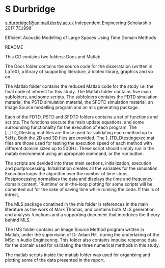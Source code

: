 # S Durbridge 
s.durbridge1@unimail.derby.ac.uk
Independent Engineering Scholarship 2017
7EJ998

Efficient Acoustic Modelling of Large Spaces Using Time Domain Methods

README

This CD contains two folders: Docs and Matlab.

The Docs folder contains the source code for the disserataion (written in LaTeX), a library of supporting literature, a bibtex library, graphics and so on.

The Matlab folder contains the reduced Matlab code for the study i.e. the final code of interest for this study. 
The Matlab folder contains five main subfolders, and some scripts. The subfolders contains the FDTD simulation material, the PSTD simulation material, the SFDTD simulation material, an Image Source modelling program and an mls generating package.

Each of the FDTD, PSTD and SFDTD folders contains a set of functions and scripts. The functions execute the main update equations, and some surrounding functionality for the execution of each program.
The [..]TD_Dtesting.mat files are those used for validating each method up to 5kHz. Both the 2D and 3D files are provided.
The [..]TD_Dtestingexec.mat files are those used for testing the execution speed of each method with different domain sized up to 500Hz.
These script should simply run in the matab environment using an apropriate command, or the run button. 

The scripts are devided into three main sections, initialization, execution and postprocessing. 
Initialization creates all the variables for the simulation.
Execution loops the algorithm over the number of time steps.
Postprocessing normalises the data and displays the time and frequency domain content.
'Runtime' or in-the-loop plotting for some scripts will be comented out for the sake of saving time while running the code. If this is of intrest, 

The MLS package conatined in the mls folder is references in the main literature as the work of Mark Thomas, and contains both MLS generation and analysis functions and a supporting document that intoduces the theory behind MLS.

The IMS folder contains an Image Source Method program written in Matlab, under the supervision of Dr Adam Hill, during the undertaking of the MSc in Audio Engineering. This folder also contains impulse response data for the domain used for validating the three numerical methods in this study.

The matlab scripts inside the matlab folder was used for organising and plotting some of the data presented in the report.
